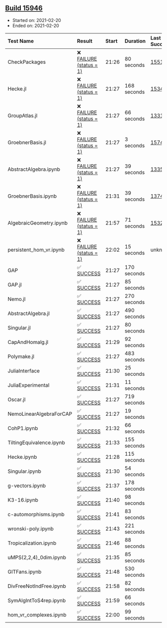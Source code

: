 ## [Build 15946](https://oscarci.mathematik.uni-kl.de/job/oscar/15946/)

* Started on: 2021-02-20
* Ended on: 2021-02-20

| Test Name    | Result | Start | Duration | Last Success | First Failure |
|:-------------|:-------|:------|:---------|:-------------|:--------------|
| CheckPackages | ❌ [FAILURE (status = 1)](https://oscarci.mathematik.uni-kl.de/job/oscar/15946/artifact/logs/build-15946/CheckPackages.log) | 21:26 | 80 seconds | [15514](https://oscarci.mathematik.uni-kl.de/job/oscar/15514/) | [15515](https://oscarci.mathematik.uni-kl.de/job/oscar/15515/) |
| Hecke.jl | ❌ [FAILURE (status = 1)](https://oscarci.mathematik.uni-kl.de/job/oscar/15946/artifact/logs/build-15946/Hecke.jl.log) | 21:27 | 168 seconds | [15344](https://oscarci.mathematik.uni-kl.de/job/oscar/15344/) | [15348](https://oscarci.mathematik.uni-kl.de/job/oscar/15348/) |
| GroupAtlas.jl | ❌ [FAILURE (status = 1)](https://oscarci.mathematik.uni-kl.de/job/oscar/15946/artifact/logs/build-15946/GroupAtlas.jl.log) | 21:27 | 66 seconds | [13311](https://oscarci.mathematik.uni-kl.de/job/oscar/13311/) | [13312](https://oscarci.mathematik.uni-kl.de/job/oscar/13312/) |
| GroebnerBasis.jl | ❌ [FAILURE (status = 1)](https://oscarci.mathematik.uni-kl.de/job/oscar/15946/artifact/logs/build-15946/GroebnerBasis.jl.log) | 21:27 | 3 seconds | [15745](https://oscarci.mathematik.uni-kl.de/job/oscar/15745/) | [15746](https://oscarci.mathematik.uni-kl.de/job/oscar/15746/) |
| AbstractAlgebra.ipynb | ❌ [FAILURE (status = 1)](https://oscarci.mathematik.uni-kl.de/job/oscar/15946/artifact/logs/build-15946/AbstractAlgebra.ipynb.log) | 21:27 | 39 seconds | [13355](https://oscarci.mathematik.uni-kl.de/job/oscar/13355/) | [13356](https://oscarci.mathematik.uni-kl.de/job/oscar/13356/) |
| GroebnerBasis.ipynb | ❌ [FAILURE (status = 1)](https://oscarci.mathematik.uni-kl.de/job/oscar/15946/artifact/logs/build-15946/GroebnerBasis.ipynb.log) | 21:31 | 39 seconds | [13748](https://oscarci.mathematik.uni-kl.de/job/oscar/13748/) | [13749](https://oscarci.mathematik.uni-kl.de/job/oscar/13749/) |
| AlgebraicGeometry.ipynb | ❌ [FAILURE (status = 1)](https://oscarci.mathematik.uni-kl.de/job/oscar/15946/artifact/logs/build-15946/AlgebraicGeometry.ipynb.log) | 21:57 | 71 seconds | [15322](https://oscarci.mathematik.uni-kl.de/job/oscar/15322/) | [15323](https://oscarci.mathematik.uni-kl.de/job/oscar/15323/) |
| persistent_hom_vr.ipynb | ❌ [FAILURE (status = 1)](https://oscarci.mathematik.uni-kl.de/job/oscar/15946/artifact/logs/build-15946/persistent_hom_vr.ipynb.log) | 22:02 | 15 seconds | unknown | unknown |
| GAP | ✅ [SUCCESS](https://oscarci.mathematik.uni-kl.de/job/oscar/15946/artifact/logs/build-15946/GAP.log) | 21:27 | 170 seconds |  |  |
| GAP.jl | ✅ [SUCCESS](https://oscarci.mathematik.uni-kl.de/job/oscar/15946/artifact/logs/build-15946/GAP.jl.log) | 21:27 | 85 seconds |  |  |
| Nemo.jl | ✅ [SUCCESS](https://oscarci.mathematik.uni-kl.de/job/oscar/15946/artifact/logs/build-15946/Nemo.jl.log) | 21:27 | 270 seconds |  |  |
| AbstractAlgebra.jl | ✅ [SUCCESS](https://oscarci.mathematik.uni-kl.de/job/oscar/15946/artifact/logs/build-15946/AbstractAlgebra.jl.log) | 21:27 | 490 seconds |  |  |
| Singular.jl | ✅ [SUCCESS](https://oscarci.mathematik.uni-kl.de/job/oscar/15946/artifact/logs/build-15946/Singular.jl.log) | 21:27 | 80 seconds |  |  |
| CapAndHomalg.jl | ✅ [SUCCESS](https://oscarci.mathematik.uni-kl.de/job/oscar/15946/artifact/logs/build-15946/CapAndHomalg.jl.log) | 21:29 | 92 seconds |  |  |
| Polymake.jl | ✅ [SUCCESS](https://oscarci.mathematik.uni-kl.de/job/oscar/15946/artifact/logs/build-15946/Polymake.jl.log) | 21:27 | 483 seconds |  |  |
| JuliaInterface | ✅ [SUCCESS](https://oscarci.mathematik.uni-kl.de/job/oscar/15946/artifact/logs/build-15946/JuliaInterface.log) | 21:30 | 25 seconds |  |  |
| JuliaExperimental | ✅ [SUCCESS](https://oscarci.mathematik.uni-kl.de/job/oscar/15946/artifact/logs/build-15946/JuliaExperimental.log) | 21:31 | 11 seconds |  |  |
| Oscar.jl | ✅ [SUCCESS](https://oscarci.mathematik.uni-kl.de/job/oscar/15946/artifact/logs/build-15946/Oscar.jl.log) | 21:27 | 719 seconds |  |  |
| NemoLinearAlgebraForCAP | ✅ [SUCCESS](https://oscarci.mathematik.uni-kl.de/job/oscar/15946/artifact/logs/build-15946/NemoLinearAlgebraForCAP.log) | 21:27 | 19 seconds |  |  |
| CohP1.ipynb | ✅ [SUCCESS](https://oscarci.mathematik.uni-kl.de/job/oscar/15946/artifact/logs/build-15946/CohP1.ipynb.log) | 21:32 | 66 seconds |  |  |
| TiltingEquivalence.ipynb | ✅ [SUCCESS](https://oscarci.mathematik.uni-kl.de/job/oscar/15946/artifact/logs/build-15946/TiltingEquivalence.ipynb.log) | 21:33 | 155 seconds |  |  |
| Hecke.ipynb | ✅ [SUCCESS](https://oscarci.mathematik.uni-kl.de/job/oscar/15946/artifact/logs/build-15946/Hecke.ipynb.log) | 21:28 | 115 seconds |  |  |
| Singular.ipynb | ✅ [SUCCESS](https://oscarci.mathematik.uni-kl.de/job/oscar/15946/artifact/logs/build-15946/Singular.ipynb.log) | 21:30 | 54 seconds |  |  |
| g-vectors.ipynb | ✅ [SUCCESS](https://oscarci.mathematik.uni-kl.de/job/oscar/15946/artifact/logs/build-15946/g-vectors.ipynb.log) | 21:37 | 178 seconds |  |  |
| K3-16.ipynb | ✅ [SUCCESS](https://oscarci.mathematik.uni-kl.de/job/oscar/15946/artifact/logs/build-15946/K3-16.ipynb.log) | 21:40 | 98 seconds |  |  |
| c-automorphisms.ipynb | ✅ [SUCCESS](https://oscarci.mathematik.uni-kl.de/job/oscar/15946/artifact/logs/build-15946/c-automorphisms.ipynb.log) | 21:41 | 83 seconds |  |  |
| wronski-poly.ipynb | ✅ [SUCCESS](https://oscarci.mathematik.uni-kl.de/job/oscar/15946/artifact/logs/build-15946/wronski-poly.ipynb.log) | 21:43 | 221 seconds |  |  |
| Tropicalization.ipynb | ✅ [SUCCESS](https://oscarci.mathematik.uni-kl.de/job/oscar/15946/artifact/logs/build-15946/Tropicalization.ipynb.log) | 21:46 | 88 seconds |  |  |
| uMPS(2,2,4)_0dim.ipynb | ✅ [SUCCESS](https://oscarci.mathematik.uni-kl.de/job/oscar/15946/artifact/logs/build-15946/uMPS-2-2-4-_0dim.ipynb.log) | 21:35 | 85 seconds |  |  |
| GITFans.ipynb | ✅ [SUCCESS](https://oscarci.mathematik.uni-kl.de/job/oscar/15946/artifact/logs/build-15946/GITFans.ipynb.log) | 21:48 | 530 seconds |  |  |
| DivFreeNotIndFree.ipynb | ✅ [SUCCESS](https://oscarci.mathematik.uni-kl.de/job/oscar/15946/artifact/logs/build-15946/DivFreeNotIndFree.ipynb.log) | 21:58 | 82 seconds |  |  |
| SymAlgIntToS4rep.ipynb | ✅ [SUCCESS](https://oscarci.mathematik.uni-kl.de/job/oscar/15946/artifact/logs/build-15946/SymAlgIntToS4rep.ipynb.log) | 21:59 | 66 seconds |  |  |
| hom_vr_complexes.ipynb | ✅ [SUCCESS](https://oscarci.mathematik.uni-kl.de/job/oscar/15946/artifact/logs/build-15946/hom_vr_complexes.ipynb.log) | 22:00 | 99 seconds |  |  |
